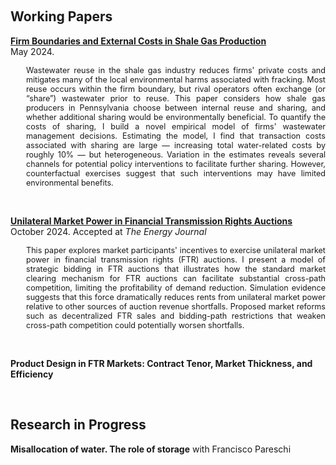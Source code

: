 <!-- ---
title: Research in progress
--- -->


&nbsp;

## Working Papers

[__Firm Boundaries and External Costs in Shale Gas Production__](papers/wastewater.pdf)
<br>
May 2024.

<div style="font-size: 0.9em; margin-left: 25px; text-align: justify;">
Wastewater reuse in the shale gas industry reduces firms' private costs and mitigates many of the local environmental harms associated with fracking. Most reuse occurs within the firm boundary, but rival operators often exchange (or “share”) wastewater prior to reuse. This paper considers how shale gas producers in Pennsylvania choose between internal reuse and sharing, and whether additional sharing would be environmentally beneficial. To quantify the costs of sharing, I build a novel empirical model of firms' wastewater management decisions. Estimating the model, I find that transaction costs associated with sharing are large — increasing total water-related costs by roughly 10% — but heterogeneous. Variation in the estimates reveals several channels for potential policy interventions to facilitate further sharing. However, counterfactual exercises suggest that such interventions may have limited environmental benefits.
</div>


&nbsp;


[__Unilateral Market Power in Financial Transmission Rights Auctions__](papers/ftr3.pdf)
<br>
October 2024. Accepted at *The Energy Journal*

<div style="font-size: 0.9em; margin-left: 25px; text-align: justify;">
This paper explores market participants' incentives to exercise unilateral market power in financial transmission rights (FTR) auctions. I present a model of strategic bidding in FTR auctions that illustrates how the standard market clearing mechanism for FTR auctions can facilitate substantial cross-path competition, limiting the profitability of demand reduction. Simulation evidence suggests that this force dramatically reduces rents from unilateral market power relative to other sources of auction revenue shortfalls. Proposed market reforms such as decentralized FTR sales and bidding-path restrictions that weaken cross-path competition could potentially worsen shortfalls.
</div>


&nbsp;


__Product Design in FTR Markets: Contract Tenor, Market Thickness, and Efficiency__

&nbsp;

## Research in Progress

__Misallocation of water. The role of storage__ with Francisco Pareschi
